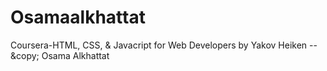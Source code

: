 # Osamaalkhattat
Coursera-HTML, CSS, &amp; Javacript for Web Developers by Yakov Heiken -- &amp;copy; Osama Alkhattat
